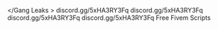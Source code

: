  </Gang Leaks >
 discord.gg/5xHA3RY3Fq
 discord.gg/5xHA3RY3Fq
 discord.gg/5xHA3RY3Fq
 discord.gg/5xHA3RY3Fq
 Free Fivem Scripts 

